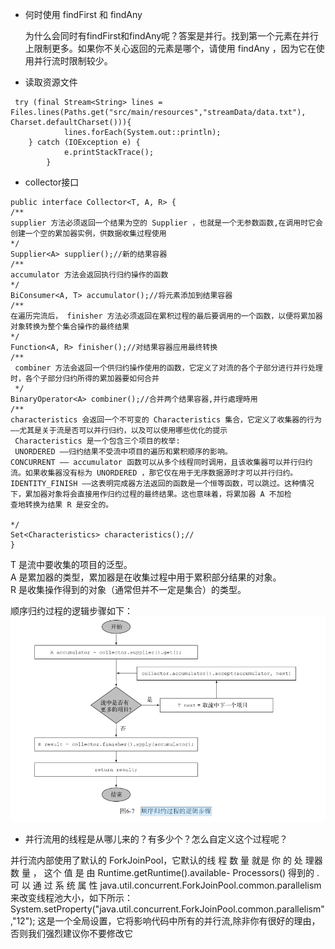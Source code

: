 *  何时使用 findFirst 和 findAny

    为什么会同时有findFirst和findAny呢？答案是并行。找到第一个元素在并行上限制更多。如果你不关心返回的元素是哪个，请使用 findAny ，因为它在使用并行流时限制较少。
*  读取资源文件

```
 try (final Stream<String> lines = Files.lines(Paths.get("src/main/resources","streamData/data.txt"), Charset.defaultCharset())){
            lines.forEach(System.out::println);
    } catch (IOException e) {
            e.printStackTrace();
        }
```
*   collector接口
```
public interface Collector<T, A, R> {
/**
supplier 方法必须返回一个结果为空的 Supplier ，也就是一个无参数函数,在调用时它会创建一个空的累加器实例，供数据收集过程使用
*/
Supplier<A> supplier();//新的结果容器
/**
accumulator 方法会返回执行归约操作的函数
*/
BiConsumer<A, T> accumulator();//将元素添加到结果容器
/**
在遍历完流后， finisher 方法必须返回在累积过程的最后要调用的一个函数，以便将累加器对象转换为整个集合操作的最终结果
*/
Function<A, R> finisher();//对结果容器应用最终转换
/**
 combiner 方法会返回一个供归约操作使用的函数，它定义了对流的各个子部分进行并行处理时，各个子部分归约所得的累加器要如何合并
 */
BinaryOperator<A> combiner();//合并两个结果容器,并行處理時用
/**
characteristics 会返回一个不可变的 Characteristics 集合，它定义了收集器的行为——尤其是关于流是否可以并行归约，以及可以使用哪些优化的提示
 Characteristics 是一个包含三个项目的枚举:
 UNORDERED ——归约结果不受流中项目的遍历和累积顺序的影响。
CONCURRENT —— accumulator 函数可以从多个线程同时调用，且该收集器可以并行归约流。如果收集器没有标为 UNORDERED ，那它仅在用于无序数据源时才可以并行归约。
IDENTITY_FINISH ——这表明完成器方法返回的函数是一个恒等函数，可以跳过。这种情况下，累加器对象将会直接用作归约过程的最终结果。这也意味着，将累加器 A 不加检
查地转换为结果 R 是安全的。

*/
Set<Characteristics> characteristics();//
}
```
T 是流中要收集的项目的泛型。  
A 是累加器的类型，累加器是在收集过程中用于累积部分结果的对象。  
R 是收集操作得到的对象（通常但并不一定是集合）的类型。  


顺序归约过程的逻辑步骤如下：
![顺序归约过程的逻辑步骤](/src/main/resources/collector/顺序归约过程的逻辑步骤.png  "顺序归约过程的逻辑步骤")

*  并行流用的线程是从哪儿来的？有多少个？怎么自定义这个过程呢？  

 并行流内部使用了默认的 ForkJoinPool，它默认的线 程 数 量 就是 你 的 处 理器 数 量 ， 这个 值 是 由 Runtime.getRuntime().available-
Processors() 得到的 .可 以 通 过 系 统 属 性 java.util.concurrent.ForkJoinPool.common.parallelism 来改变线程池大小，如下所示：
System.setProperty("java.util.concurrent.ForkJoinPool.common.parallelism","12");
这是一个全局设置，它将影响代码中所有的并行流,除非你有很好的理由，否则我们强烈建议你不要修改它

